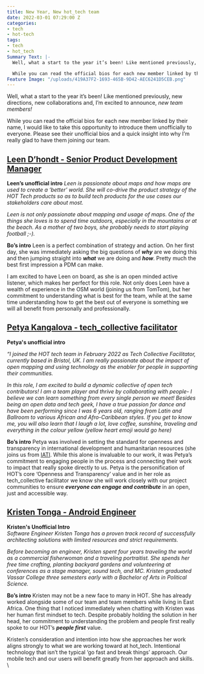 ```yaml
---
title: New Year, New hot_tech team
date: 2022-03-01 07:29:00 Z
categories:
- tech
- hot-tech
tags:
- tech
- hot_tech
Summary Text: |-
  Well, what a start to the year it’s been! Like mentioned previously, new directions, new collaborations and, I’m excited to announce, new team members!

  While you can read the official bios for each new member linked by their name, I would like to take this opportunity to introduce them unofficially to everyone. Please see their unofficial bios and a quick insight into why I’m really glad to have them joining our team.
Feature Image: "/uploads/419A37F2-1693-465B-9D42-AEC6241D5CEB.png"
---
```


Well, what a start to the year it’s been! Like mentioned previously, new directions, new collaborations and, I’m excited to announce, *new team members!*

While you can read the official bios for each new member linked by their name, I would like to take this opportunity to introduce them unofficially to everyone. Please see their unofficial bios and a quick insight into why I’m really glad to have them joining our team.

## [Leen D’hondt - Senior Product Development Manager](https://www.hotosm.org/people/leen-dhondt/)

**Leen’s unofficial intro**
*Leen is passionate about maps and how maps are used to create a ‘better’ world. She will co-drive the product strategy of the HOT Tech products so as to build tech products for the use cases our stakeholders care about most.*

*Leen is not only passionate about mapping and usage of maps.  One of the things she loves is to spend time outdoors, especially in the mountains or at the beach. As a mother of two boys, she probably needs to start playing football ;-).*

**Bo’s intro**
Leen is a perfect combination of strategy and action. On her first day, she was immediately asking the big questions of ***why*** are we doing this and then jumping straight into ***what*** we are doing and ***how***. Pretty much the best first impression a PDM can make. 

I am excited to have Leen on board, as she is an open minded active listener, which makes her perfect for this role. Not only does Leen have a wealth of experience in the OSM world (joining us from TomTom), but her commitment to understanding what is best for the team, while at the same time understanding how to get the best out of everyone is something we will all benefit from personally and professionally.

## [Petya Kangalova - tech_collective facilitator](https://www.hotosm.org/people/petya-kangalova/)

**Petya's unofficial intro**

*“I joined the HOT tech team in February 2022 as Tech Collective Facilitator, currently based in Bristol, UK. I am really passionate about the impact of open mapping and using technology as the enabler for people in supporting their communities.*

*In this role, I am excited to build a dynamic collective of open tech contributors! I am a team player and thrive by collaborating with people- I believe we can learn something from every single person we meet! Besides being an open data and tech geek, I have a true passion for dance and have been performing since I was 6 years old, ranging from Latin and Ballroom to various African and Afro-Caribbean styles. If you get to know me, you will also learn that I laugh a lot, love coffee, sunshine, traveling and everything in the colour yellow (yellow heart emoji would go here)*

**Bo’s intro**
Petya was involved in setting the standard for openness and transparency in international development and humanitarian resources (she joins us from [IATI](https://iatistandard.org/en/). While this alone is invaluable to our work, it was Petya’s commitment to engaging people in the process and connecting their work to impact that really spoke directly to us. Petya is the personification of HOT’s core ‘Openness and Transparency’ value and in her role as tech_collective facilitator we know she will work closely with our project communities to ensure ***everyone can engage and contribute***  in an open, just and accessible way.

## [Kristen Tonga - Android Engineer](https://www.hotosm.org/people/kristen-tonga/)

**Kristen's Unofficial Intro**\
*Software Engineer Kristen Tonga has a proven track record of successfully architecting solutions with limited resources and strict requirements.*

*Before becoming an engineer, Kristen spent four years traveling the world as a commercial fisherwoman and a traveling portraitist. She spends her free time crafting, planting backyard gardens and volunteering at conferences as a stage manager, sound tech, and MC. Kristen graduated Vassar College three semesters early with a Bachelor of Arts in Political Science.*

**Bo’s intro**
Kristen may not be a new face to many in HOT. She has already worked alongside some of our team and team members while living in East Africa. One thing that I noticed immediately when chatting with Kristen was her human first mindset to tech. Despite probably holding the solution in her head, her commitment to understanding the problem and people first really spoke to our HOT’s ***people first*** value. 

Kristen’s consideration and intention into how she approaches her work aligns strongly to what we are working toward at hot_tech. Intentional technology that isn’t the typical ‘go fast and break things’ approach. Our mobile tech and our users will benefit greatly from her approach and skills.\
\
